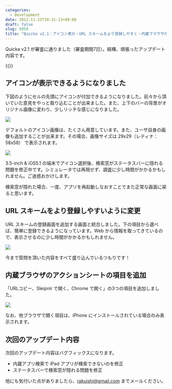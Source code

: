 ```yaml
---
categories:
  - Development
date: 2012-11-25T10:31:13+09:00
draft: false
slug: 5059
title: "Quicka v2.1：アイコン表示・URL スキームをより登録しやすく・内蔵ブラウザの項目追加"
---
```


Quicka v2.1 が審査に通りました（審査期間7日）。結構、頑張ったアップデート内容です。

{{<app id="511606108" title="Quicka - Web検索を快適に 2.1（￥85）" src="http://a758.phobos.apple.com/us/r1000/073/Purple/v4/04/f0/49/04f0496d-7640-7f1d-69b9-3fc5a0617a49/temp..axowrgud.100x100-75.png">}}

## アイコンが表示できるようになりました

下図のようにセルの先頭にアイコンが付加できるようになりました。前々から頂いていた意見をやっと取り込むことが出来ました。また、上下のバーの背景がオリジナル画像に変わり、少しリッチな感じになりました。

![](/images/2012/11/5059_1.png)

デフォルトのアイコン画像は、たくさん用意しています。また、ユーザ自身の画像も追加することが出来ます。その場合、画像サイズは 29x29（レティナ：58x58） で表示されます。

![](/images/2012/11/5059_2.png)

3.5-inch & iOS5.1 の端末でアイコン選択後、検索窓がステータスバーに隠れる問題を修正中です。シミュレータでは再現せず、調査に少し時間がかかるかもしれません。ご迷惑おかけします。

検索窓が隠れた場合、一度、アプリを再起動しなおすことでまた正常な画面に戻ると思います。

## URL スキームをより登録しやすいように変更

URL スキームの登録画面を追加する画面と統合しました。下の項目から選べば、簡単に登録できるようになっています。Web から情報を取ってきているので、表示させるのに少し時間がかかるかもしれません。

![](/images/2012/11/5059_3.png)

今まで質問を頂いた内容をすべて盛り込んでいるつもりです！

## 内蔵ブラウザのアクションシートの項目を追加

「URLコピー、Sleipnir で開く、Chrome で開く」の3つの項目を追加しました。

![](/images/2012/11/5059_4.png)

なお、他ブラウザで開く項目は、iPhone にインストールされている場合のみ表示されます。

## 次回のアップデート内容

次回のアップデート内容はバグフィックスになります。

* 内蔵アプリ検索で iPad アプリが検索できないのを修正
* ステータスバーで検索窓が隠れる問題を修正

他にも気付いた点がありましたら、rakuishi@gmail.com までメールください。

